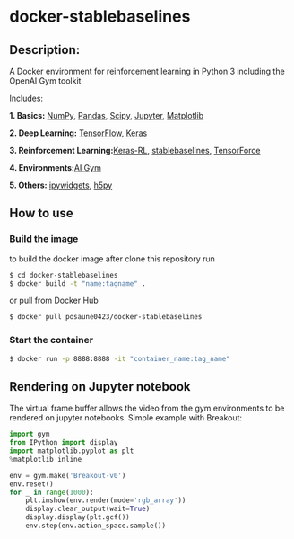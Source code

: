 # docker-stablebaselines

## Description:
A Docker environment for reinforcement learning in Python 3 including the OpenAI Gym toolkit	

Includes: 

**1. Basics:** [NumPy](http://www.numpy.org/), [Pandas](http://pandas.pydata.org/), [Scipy](https://www.scipy.org/), [Jupyter](http://jupyter.org/), [Matplotlib](http://matplotlib.org/)

**2. Deep Learning:** [TensorFlow](https://www.tensorflow.org/), [Keras](http://keras.io/)

**3. Reinforcement Learning:**[Keras-RL](https://keras-rl.readthedocs.io/en/latest/), [stablebaselines](https://github.com/hill-a/stable-baselines), [TensorForce](https://github.com/reinforceio/tensorforce)

**4. Environments:**[AI Gym](https://github.com/openai/gym)

**5. Others:** [ipywidgets](https://ipywidgets.readthedocs.io/en/stable/index.html), [h5py](http://www.h5py.org/)


## How to use

### Build the image

to build the docker image after clone this repository run
```bash
$ cd docker-stablebaselines
$ docker build -t "name:tagname" .
```
 or pull from Docker Hub

```bash
$ docker pull posaune0423/docker-stablebaselines
```
### Start the container

```bash
$ docker run -p 8888:8888 -it "container_name:tag_name"
```

## Rendering on Jupyter notebook

The virtual frame buffer allows the video from the gym environments to be rendered on jupyter notebooks. 
Simple example with Breakout:
```python
import gym
from IPython import display
import matplotlib.pyplot as plt
%matplotlib inline

env = gym.make('Breakout-v0')
env.reset()
for _ in range(1000):
    plt.imshow(env.render(mode='rgb_array'))
    display.clear_output(wait=True)
    display.display(plt.gcf())
    env.step(env.action_space.sample())
```
